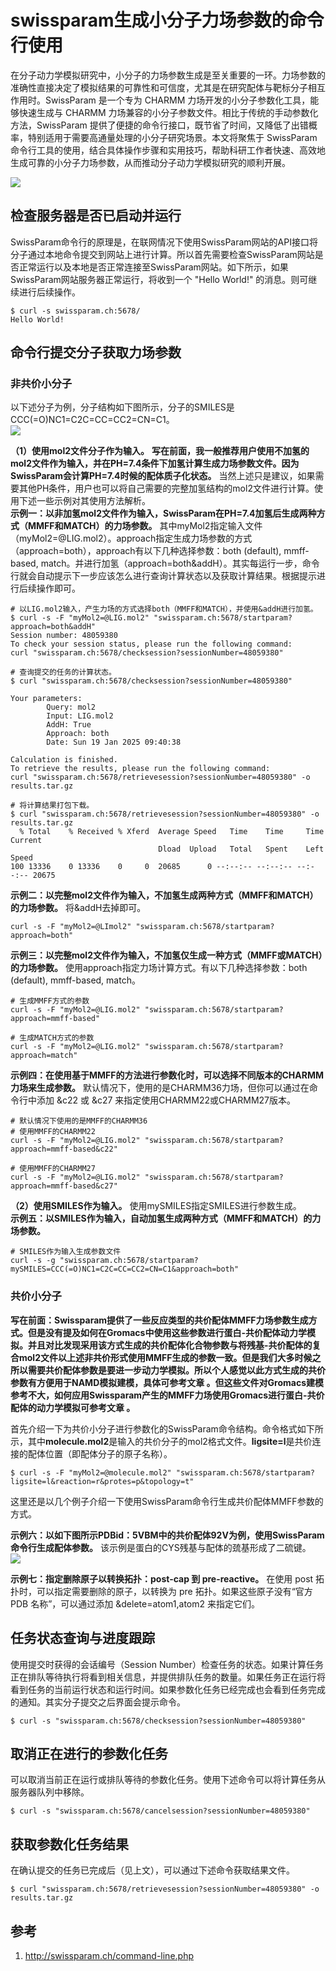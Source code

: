 # swissparam生成小分子力场参数的命令行使用
在分子动力学模拟研究中，小分子的力场参数生成是至关重要的一环。力场参数的准确性直接决定了模拟结果的可靠性和可信度，尤其是在研究配体与靶标分子相互作用时。SwissParam 是一个专为 CHARMM 力场开发的小分子参数化工具，能够快速生成与 CHARMM 力场兼容的小分子参数文件。相比于传统的手动参数化方法，SwissParam 提供了便捷的命令行接口，既节省了时间，又降低了出错概率，特别适用于需要高通量处理的小分子研究场景。本文将聚焦于 SwissParam 命令行工具的使用，结合具体操作步骤和实用技巧，帮助科研工作者快速、高效地生成可靠的小分子力场参数，从而推动分子动力学模拟研究的顺利开展。

![](swissparam生成小分子力场参数的命令行使用/swissparam生成小分子力场参数的命令行使用_2025-01-11-23-07-32.png)  
## 检查服务器是否已启动并运行
SwissParam命令行的原理是，在联网情况下使用SwissParam网站的API接口将分子通过本地命令提交到网站上进行计算。所以首先需要检查SwissParam网站是否正常运行以及本地是否正常连接至SwissParam网站。如下所示，如果SwissParam网站服务器正常运行，将收到一个 "Hello World!" 的消息。则可继续进行后续操作。    
```shell
$ curl -s swissparam.ch:5678/
Hello World!
```
## 命令行提交分子获取力场参数
### 非共价小分子
以下述分子为例，分子结构如下图所示，分子的SMILES是 CCC(=O)NC1=C2C=CC=CC2=CN=C1。  
![](swissparam生成小分子力场参数的命令行使用/swissparam生成小分子力场参数的命令行使用_2025-01-19-17-27-49.png)  

**（1）使用mol2文件分子作为输入。** **写在前面，我一般推荐用户使用不加氢的mol2文件作为输入，并在PH=7.4条件下加氢计算生成力场参数文件。因为SwissParam会计算PH=7.4时候的配体质子化状态。** 当然上述只是建议，如果需要其他PH条件，用户也可以将自己需要的完整加氢结构的mol2文件进行计算。使用下述一些示例对其使用方法解析。    
**示例一：以非加氢mol2文件作为输入，SwissParam在PH=7.4加氢后生成两种方式（MMFF和MATCH）的力场参数。** 其中myMol2指定输入文件（myMol2=@LIG.mol2）。approach指定生成力场参数的方式（approach=both），approach有以下几种选择参数：both (default), mmff-based, match。并进行加氢（approach=both&addH）。其实每运行一步，命令行就会自动提示下一步应该怎么进行查询计算状态以及获取计算结果。根据提示进行后续操作即可。   
```shell
# 以LIG.mol2输入，产生力场的方式选择both（MMFF和MATCH），并使用&addH进行加氢。  
$ curl -s -F "myMol2=@LIG.mol2" "swissparam.ch:5678/startparam?approach=both&addH"
Session number: 48059380
To check your session status, please run the following command:
curl "swissparam.ch:5678/checksession?sessionNumber=48059380"

# 查询提交的任务的计算状态。
$ curl "swissparam.ch:5678/checksession?sessionNumber=48059380"

Your parameters:
        Query: mol2
        Input: LIG.mol2
        AddH: True
        Approach: both
        Date: Sun 19 Jan 2025 09:40:38

Calculation is finished.
To retrieve the results, please run the following command:
curl "swissparam.ch:5678/retrievesession?sessionNumber=48059380" -o results.tar.gz

# 将计算结果打包下载。
$ curl "swissparam.ch:5678/retrievesession?sessionNumber=48059380" -o results.tar.gz
  % Total    % Received % Xferd  Average Speed   Time    Time     Time  Current
                                 Dload  Upload   Total   Spent    Left  Speed
100 13336    0 13336    0     0  20685      0 --:--:-- --:--:-- --:--:-- 20675
``` 

**示例二：以完整mol2文件作为输入，不加氢生成两种方式（MMFF和MATCH）的力场参数。** 将&addH去掉即可。  
```shell
curl -s -F "myMol2=@LImol2" "swissparam.ch:5678/startparam?approach=both"  
```
**示例三：以完整mol2文件作为输入，不加氢仅生成一种方式（MMFF或MATCH）的力场参数。** 使用approach指定力场计算方式。有以下几种选择参数：both (default), mmff-based, match。  
```shell
# 生成MMFF方式的参数
curl -s -F "myMol2=@LIG.mol2" "swissparam.ch:5678/startparam?approach=mmff-based"

# 生成MATCH方式的参数
curl -s -F "myMol2=@LIG.mol2" "swissparam.ch:5678/startparam?approach=match"
```
**示例四：在使用基于MMFF的方法进行参数化时，可以选择不同版本的CHARMM力场来生成参数。** 默认情况下，使用的是CHARMM36力场，但你可以通过在命令行中添加 &c22 或 &c27 来指定使用CHARMM22或CHARMM27版本。  
```shell
# 默认情况下使用的是MMFF的CHARMM36
# 使用MMFF的CHARMM22
curl -s -F "myMol2=@LIG.mol2" "swissparam.ch:5678/startparam?approach=mmff-based&c22"

# 使用MMFF的CHARMM27
curl -s -F "myMol2=@LIG.mol2" "swissparam.ch:5678/startparam?approach=mmff-based&c27"
```
**（2）使用SMILES作为输入。** 使用mySMILES指定SMILES进行参数生成。   
**示例五：以SMILES作为输入，自动加氢生成两种方式（MMFF和MATCH）的力场参数。**  
```shell
# SMILES作为输入生成参数文件
curl -s -g "swissparam.ch:5678/startparam?mySMILES=CCC(=O)NC1=C2C=CC=CC2=CN=C1&approach=both"
```
### 共价小分子
**写在前面：Swissparam提供了一些反应类型的共价配体MMFF力场参数生成方式。但是没有提及如何在Gromacs中使用这些参数进行蛋白-共价配体动力学模拟。并且对比发现采用该方式生成的共价配体化合物参数与将残基-共价配体的复合mol2文件以上述非共价形式使用MMFF生成的参数一致。但是我们大多时候之所以需要共价配体参数是要进一步动力学模拟。所以个人感觉以此方式生成的共价参数有方便用于NAMD模拟建模，具体可参考文章 []()。但这些文件对Gromacs建模参考不大，如何应用Swissparam产生的MMFF力场使用Gromacs进行蛋白-共价配体的动力学模拟可参考文章 []()。** 

首先介绍一下为共价小分子进行参数化的SwissParam命令结构。命令格式如下所示，其中**molecule.mol2**是输入的共价分子的mol2格式文件。**ligsite=l**是共价连接的配体位置（即配体分子的原子名称）。
```shell
$ curl -s -F "myMol2=@molecule.mol2" "swissparam.ch:5678/startparam?ligsite=l&reaction=r&protes=p&topology=t" 
```

这里还是以几个例子介绍一下使用SwissParam命令行生成共价配体MMFF参数的方式。  

**示例六：以如下图所示PDBid：5VBM中的共价配体92V为例，使用SwissParam命令行生成配体参数。** 该示例是蛋白的CYS残基与配体的巯基形成了二硫键。  
![](swissparam生成小分子力场参数的命令行使用/swissparam生成小分子力场参数的命令行使用_2025-01-19-22-32-20.png)   


**示例七：指定删除原子以转换拓扑：post-cap 到 pre-reactive。** 在使用 post 拓扑时，可以指定需要删除的原子，以转换为 pre 拓扑。如果这些原子没有“官方 PDB 名称”，可以通过添加 &delete=atom1,atom2 来指定它们。
## 任务状态查询与进度跟踪
使用提交时获得的会话编号（Session Number）检查任务的状态。如果计算任务正在排队等待执行将看到相关信息，并提供排队任务的数量。如果任务正在运行将看到任务的当前运行状态和运行时间。如果参数化任务已经完成也会看到任务完成的通知。其实分子提交之后界面会提示命令。    
```shell
$ curl -s "swissparam.ch:5678/checksession?sessionNumber=48059380"
```
## 取消正在进行的参数化任务
可以取消当前正在运行或排队等待的参数化任务。使用下述命令可以将计算任务从服务器队列中移除。  
```shell
$ curl -s "swissparam.ch:5678/cancelsession?sessionNumber=48059380"
```
## 获取参数化任务结果
在确认提交的任务已完成后（见上文），可以通过下述命令获取结果文件。   
```shell
$ curl "swissparam.ch:5678/retrievesession?sessionNumber=48059380" -o results.tar.gz
```
## 参考
1. http://swissparam.ch/command-line.php  